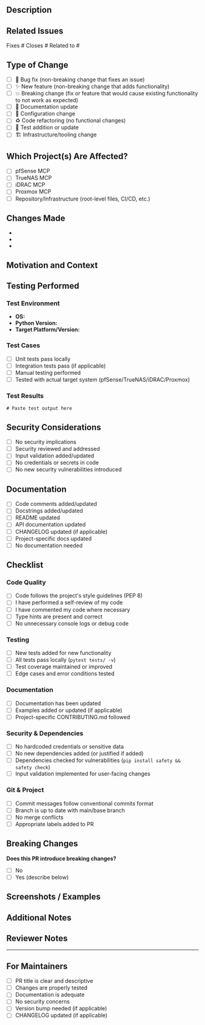 ## Description

<!-- Provide a brief description of the changes in this PR -->

## Related Issues

<!-- Link to related issues using #issue_number -->
Fixes #
Closes #
Related to #

## Type of Change

<!-- Mark the relevant option with an 'x' -->

- [ ] 🐛 Bug fix (non-breaking change that fixes an issue)
- [ ] ✨ New feature (non-breaking change that adds functionality)
- [ ] 💥 Breaking change (fix or feature that would cause existing functionality to not work as expected)
- [ ] 📝 Documentation update
- [ ] 🔧 Configuration change
- [ ] ♻️ Code refactoring (no functional changes)
- [ ] 🧪 Test addition or update
- [ ] 🏗️ Infrastructure/tooling change

## Which Project(s) Are Affected?

<!-- Mark all that apply with an 'x' -->

- [ ] pfSense MCP
- [ ] TrueNAS MCP
- [ ] iDRAC MCP
- [ ] Proxmox MCP
- [ ] Repository/Infrastructure (root-level files, CI/CD, etc.)

## Changes Made

<!-- Describe the changes in detail. Use bullet points for clarity -->

- 
- 
- 

## Motivation and Context

<!-- Why is this change required? What problem does it solve? -->

## Testing Performed

<!-- Describe the testing you've done to verify your changes -->

### Test Environment

- **OS:** 
- **Python Version:** 
- **Target Platform/Version:** 

### Test Cases

<!-- List specific test scenarios you've verified -->

- [ ] Unit tests pass locally
- [ ] Integration tests pass (if applicable)
- [ ] Manual testing performed
- [ ] Tested with actual target system (pfSense/TrueNAS/iDRAC/Proxmox)

### Test Results

<!-- Describe the results or paste relevant test output -->

```
# Paste test output here
```

## Security Considerations

<!-- Have you considered the security implications of this change? -->

- [ ] No security implications
- [ ] Security reviewed and addressed
- [ ] Input validation added/updated
- [ ] No credentials or secrets in code
- [ ] No new security vulnerabilities introduced

## Documentation

<!-- Have you updated relevant documentation? -->

- [ ] Code comments added/updated
- [ ] Docstrings added/updated
- [ ] README updated
- [ ] API documentation updated
- [ ] CHANGELOG updated (if applicable)
- [ ] Project-specific docs updated
- [ ] No documentation needed

## Checklist

<!-- Ensure all items are completed before requesting review -->

### Code Quality

- [ ] Code follows the project's style guidelines (PEP 8)
- [ ] I have performed a self-review of my code
- [ ] I have commented my code where necessary
- [ ] Type hints are present and correct
- [ ] No unnecessary console logs or debug code

### Testing

- [ ] New tests added for new functionality
- [ ] All tests pass locally (`pytest tests/ -v`)
- [ ] Test coverage maintained or improved
- [ ] Edge cases and error conditions tested

### Documentation

- [ ] Documentation has been updated
- [ ] Examples added or updated (if applicable)
- [ ] Project-specific CONTRIBUTING.md followed

### Security & Dependencies

- [ ] No hardcoded credentials or sensitive data
- [ ] No new dependencies added (or justified if added)
- [ ] Dependencies checked for vulnerabilities (`pip install safety && safety check`)
- [ ] Input validation implemented for user-facing changes

### Git & Project

- [ ] Commit messages follow conventional commits format
- [ ] Branch is up to date with main/base branch
- [ ] No merge conflicts
- [ ] Appropriate labels added to PR

## Breaking Changes

<!-- If this is a breaking change, describe what breaks and how to migrate -->

**Does this PR introduce breaking changes?**

- [ ] No
- [ ] Yes (describe below)

<!-- If yes, describe:
- What breaks
- Why it's necessary
- How users should migrate
- Deprecation timeline (if applicable)
-->

## Screenshots / Examples

<!-- If applicable, add screenshots or examples showing the changes -->

<!-- For UI/output changes, include before/after comparisons -->

## Additional Notes

<!-- Any additional information, context, or screenshots -->

## Reviewer Notes

<!-- Any specific areas you'd like reviewers to focus on? -->

---

## For Maintainers

<!-- Maintainers: check these before merging -->

- [ ] PR title is clear and descriptive
- [ ] Changes are properly tested
- [ ] Documentation is adequate
- [ ] No security concerns
- [ ] Version bump needed (if applicable)
- [ ] CHANGELOG updated (if applicable)
